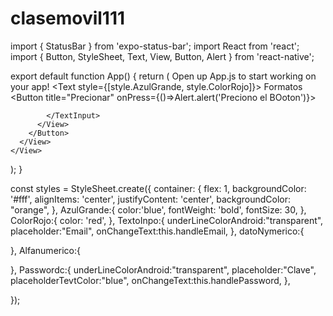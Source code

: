 # clasemovil111


import { StatusBar } from 'expo-status-bar';
import React from 'react';
import { Button, StyleSheet, Text, View, Button, Alert } from 'react-native';

export default function App() {
  return (
    <View style={styles.container}>
      <Text>Open up App.js to start working on your app!</Text>
      <StatusBar style="auto" />
      <View>
        <Text style={[style.AzulGrande, style.ColorRojo]}>
          Formatos
        </Text>
      </View>
      <View>
        <Button title="Precionar"
        onPress={()=>Alert.alert('Preciono el BOoton')}>
          <View>
            <TextInput>

            </TextInput>
          </View>
        </Button>
      </View>
    </View>
  );
}

const styles = StyleSheet.create({
  container: {
    flex: 1,
    backgroundColor: '#fff',
    alignItems: 'center',
    justifyContent: 'center',
    backgroundColor: "orange",
  },
  AzulGrande:{
    color:'blue',
    fontWeight: 'bold',
    fontSize: 30,
  },
  ColorRojo:{
   color: 'red',
  },
  TextoInpo:{
    underLineColorAndroid:"transparent",
    placeholder:"Email",
    onChangeText:this.handleEmail,
  },
  datoNymerico:{

  },
  Alfanumerico:{

  },
  Passwordc:{
    underLineColorAndroid:"transparent",
    placeholder:"Clave",
    placeholderTevtColor:"blue",
    onChangeText:this.handlePassword,
  },

});
